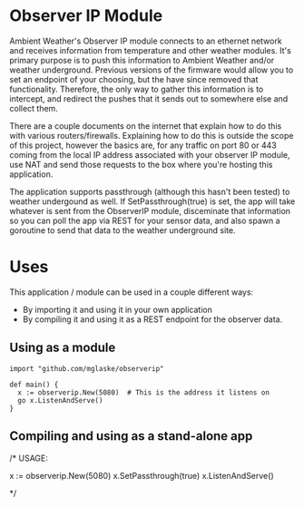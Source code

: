 Observer IP Module
==================

Ambient Weather's Observer IP module connects to an ethernet network and
receives information from temperature and other weather modules.  It's primary
purpose is to push this information to Ambient Weather and/or weather
underground.  Previous versions of the firmware would allow you to set an
endpoint of your choosing, but the have since removed that functionality.
Therefore, the only way to gather this information is to intercept, and
redirect the pushes that it sends out to somewhere else and collect them.

There are a couple documents on the internet that explain how to do this with
various routers/firewalls.  Explaining how to do this is outside the scope of
this project, however the basics are, for any traffic on port 80 or 443 
coming from the local IP address associated with your observer IP module, use
NAT and send those requests to the box where you're hosting this application.

The application supports passthrough (although this hasn't been tested) to
weather undergound as well.  If SetPassthrough(true) is set, the app will
take whatever is sent from the ObserverIP module, disceminate that information
so you can poll the app via REST for your sensor data, and also spawn a
goroutine to send that data to the weather underground site.

# Uses
This application / module can be used in a couple different ways:
- By importing it and using it in your own application
- By compiling it and using it as a REST endpoint for the observer data.

## Using as a module
```
import "github.com/mglaske/observerip"

def main() {
  x := observerip.New(5080)  # This is the address it listens on
  go x.ListenAndServe()
}
```

## Compiling and using as a stand-alone app

/*
USAGE:

x := observerip.New(5080)
x.SetPassthrough(true)
x.ListenAndServe()

*/


